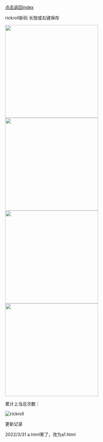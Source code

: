 [点击返回index](https://arcxingye.github.io/)

rickroll新码 长按或右键保存

<img width="300" height="300" src="https://s3.bmp.ovh/imgs/2022/03/31/0627177ae0d1c77b.png"/>

<img width="300" height="300" src="https://s3.bmp.ovh/imgs/2022/03/31/b14d6f6db046105e.png"/>

<img width="300" height="300" src="https://s3.bmp.ovh/imgs/2022/03/31/52959916e14fd858.png"/>

<img width="300" height="300" src="https://s3.bmp.ovh/imgs/2022/03/31/e387c8b19e0c9c05.png"/>

累计上当总次数：

![rickroll](https://count.getloli.com/get/@rickroll)

更新记录

2022/3/31 a.html寄了，改为a1.html

